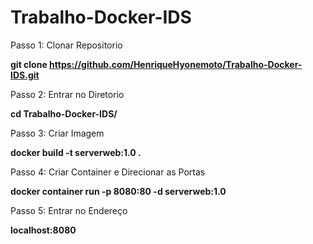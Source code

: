 # Trabalho-Docker-IDS

Passo 1: Clonar Repositorio

  <b>git clone https://github.com/HenriqueHyonemoto/Trabalho-Docker-IDS.git</b>

Passo 2: Entrar no Diretorio

  <b>cd Trabalho-Docker-IDS/</b>

Passo 3: Criar Imagem

  <b>docker build -t serverweb:1.0 . </b>

Passo 4: Criar Container e Direcionar as Portas

  <b>docker container run -p 8080:80 -d serverweb:1.0</b>

Passo 5: Entrar no Endereço

  <b>localhost:8080</b>
